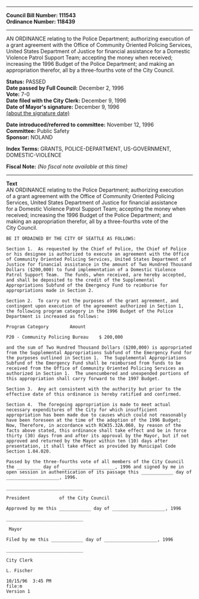 * * * * *  
  
**Council Bill Number: [](#h0)[](#h2)111543**   
**Ordinance Number: 118439**  
  
* * * * *  
  
AN ORDINANCE relating to the Police Department; authorizing execution of a grant agreement with the Office of Community Oriented Policing Services, United States Department of Justice for financial assistance for a Domestic Violence Patrol Support Team; accepting the money when received; increasing the 1996 Budget of the Police Department; and making an appropriation therefor, all by a three-fourths vote of the City Council.  
  
**Status:** PASSED   
**Date passed by Full Council:** December 2, 1996   
**Vote:** 7-0   
**Date filed with the City Clerk:** December 9, 1996   
**Date of Mayor's signature:** December 9, 1996   
[(about the signature date)](/~public/approvaldate.htm)   
  
  
**Date introduced/referred to committee:** November 12, 1996   
**Committee:** Public Safety   
**Sponsor:** NOLAND   
  
**Index Terms:** GRANTS, POLICE-DEPARTMENT, US-GOVERNMENT, DOMESTIC-VIOLENCE  
  
**Fiscal Note:** *(No fiscal note available at this time)*  
  
* * * * *  
  
**Text**  
    AN ORDINANCE relating to the Police Department; authorizing execution  
    of a grant agreement with the Office of Community Oriented Policing  
    Services, United States Department of Justice for financial assistance  
    for a Domestic Violence Patrol Support Team; accepting the money when  
    received; increasing the 1996 Budget of the Police Department; and  
    making an appropriation therefor, all by a three-fourths vote of the  
    City Council.  
  
    BE IT ORDAINED BY THE CITY OF SEATTLE AS FOLLOWS:  
  
    Section 1.  As requested by the Chief of Police, the Chief of Police  
    or his designee is authorized to execute an agreement with the Office  
    of Community Oriented Policing Services, United States Department of  
    Justice for financial assistance in the amount of Two Hundred Thousand  
    Dollars ($200,000) to fund implementation of a Domestic Violence  
    Patrol Support Team.  The funds, when received, are hereby accepted,  
    and shall be deposited to the credit of the Supplemental  
    Appropriations Subfund of the Emergency Fund to reimburse for  
    appropriations made in Section 2.  
  
    Section 2.  To carry out the purposes of the grant agreement, and  
    contingent upon execution of the agreement authorized in Section 1,  
    the following program category in the 1996 Budget of the Police  
    Department is increased as follows:  
  
    Program Category        Amount  
  
    P20 - Community Policing Bureau    $ 200,000  
  
    and the sum of Two Hundred Thousand Dollars ($200,000) is appropriated  
    from the Supplemental Appropriations Subfund of the Emergency Fund for  
    the purposes outlined in Section 1.  The Supplemental Appropriations  
    Subfund of the Emergency Fund shall be reimbursed from funds to be  
    received from the Office of Community Oriented Policing Services as  
    authorized in Section 1.  The unencumbered and unexpended portions of  
    this appropriation shall carry forward to the 1997 Budget.  
  
    Section 3.  Any act consistent with the authority but prior to the  
    effective date of this ordinance is hereby ratified and confirmed.  
  
    Section 4.  The foregoing appropriation is made to meet actual  
    necessary expenditures of the City for which insufficient  
    appropriation has been made due to causes which could not reasonably  
    have been foreseen at the time of the adoption of the 1996 Budget;  
    Now, Therefore, in accordance with RCW35.32A.060, by reason of the  
    facts above stated, this ordinance shall take effect and be in force  
    thirty (30) days from and after its approval by the Mayor, but if not  
    approved and returned by the Mayor within ten (10) days after  
    presentation, it shall take effect as provided by Municipal Code  
    Section 1.04.020.  
  
    Passed by the three-fourths vote of all members of the City Council  
    the _________ day of ____________________, 1996 and signed by me in  
    open session in authentication of its passage this ____________ day of  
    ____________________, 1996.  
  
    _____________________________  
  
    President           of the City Council  
  
    Approved by me this ____________ day of ____________________, 1996  
  
    _____________________________  
  
     Mayor  
  
    Filed by me this ____________ day of ____________________, 1996  
  
    _____________________________  
  
    City Clerk  
  
    L. Fischer  
  
    10/15/96  3:45 PM  
    file:m  
    Version 1  
